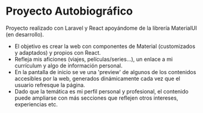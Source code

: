 # Proyecto Autobiográfico
Proyecto realizado con Laravel y React apoyándome de la librería MaterialUI (en desarrollo).
- El objetivo es crear la web con componentes de Material (customizados y adaptados) y propios con React.
- Refleja mis aficiones (viajes, películas/series...), un enlace a mi currículum y algo de información personal.
- En la pantalla de inicio se ve una 'preview' de algunos de los contenidos accesibles por la web, generados dinámicamente cada vez que el usuario refresque la página.
- Dado que la temática es mi perfil personal y profesional, el contenido puede ampliarse con más secciones que reflejen otros intereses, experiencias etc.
